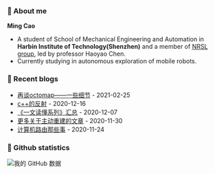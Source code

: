 ### :wave: About me
**Ming Cao**

- A student of School of Mechanical Engineering and Automation in **Harbin Institute of Technology(Shenzhen)** and a member of [NRSL group](http://nrs-lab.com), led by professor Haoyao Chen.
- Currently studying in autonomous exploration of mobile robots.

### :blue_book: Recent blogs
<!-- blog starts -->
* <a href='https://epsavlc.github.io//2021/02/25/octomap_revisit.html' target='_blank'>再谈octomap——一些细节</a> - 2021-02-25
* <a href='https://epsavlc.github.io//2020/12/16/cpp_reflection.html' target='_blank'>c++的反射</a> - 2020-12-16
* <a href='https://epsavlc.github.io//2020/12/07/good_articles.html' target='_blank'>《一文读懂系列》汇总</a> - 2020-12-07
* <a href='https://epsavlc.github.io//2020/11/30/more_active.html' target='_blank'>更多关于主动重建的文章</a> - 2020-11-30
* <a href='https://epsavlc.github.io//2020/11/24/route.html' target='_blank'>计算机路由那些事</a> - 2020-11-24
<!-- blog ends -->

### :watermelon: Github statistics
![我的 GitHub 数据](https://github-readme-stats.vercel.app/api?username=EpsAvlc&show_icons=true&theme=gruvbox)
